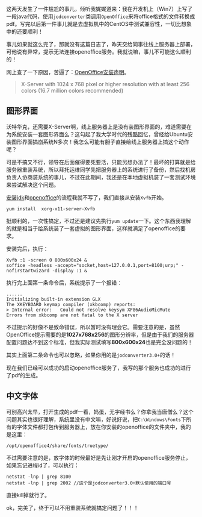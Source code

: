 这两天发生了一件尴尬的事儿，倾听我娓娓道来：我在开发机上（Win7）上写了一段java代码，使用`jodconverter`类调用`OpenOffice`来将office格式的文件转换成pdf。写完以后第一件事儿就是去虚拟机中的CentOS中测试兼容性，一切比想象中的还要顺利！

事儿如果就这么完了，那就没有这篇日志了，昨天交给同事往线上服务器上部署，可他说有异常，提示无法连接openoffice服务。我就说嘛，事儿不可能这么顺利的！

网上查了一下原因，苦逼了：[OpenOffice安装声明](http://www.openoffice.org/dev_docs/source/sys_reqs_aoo41.html)。

> X-Server with 1024 x 768 pixel or higher resolution with at least 256 colors (16.7 million colors recommended)

图形界面
---

沃特华克，还需要X-Server啊，线上服务器上是没有装图形界面的，难道需要在为系统安装一套图形界面么？这勾起了我大学时代的残酷回忆，曾经给Ubuntu安装图形界面搞崩系统N多次！我怎么可能有胆子直接给线上服务器上搞这个动作呢？

可是不搞又不行，领导在后面催得要死要活，只能另想办法了！最坏的打算就是给服务器重装系统，所以拜托运维同学先把服务器上的系统进行了备份，然后找机房负责人协商装系统的事儿，不过在此期间，我还是在本地虚拟机装了一套测试环境来尝试解决这个问题。

[安装jdk](http://hermosa-young.iteye.com/blog/1798026)和[openoffice](http://www.if-not-true-then-false.com/2010/install-openoffice-org-on-fedora-centos-red-hat-rhel/)的流程我就不写了，我们直接从安装`Xvfb`开始。

	yum install  xorg-x11-server-Xvfb

挺顺利的，一次性搞定，不过还是建议先执行`yum update`一下。这个东西我理解的就是相当于给系统装了一套虚拟的图形界面，这样就满足了openoffice的要求。

安装完后，执行：

	Xvfb :1 -screen 0 800x600x24 &
	soffice -headless -accept="socket,host=127.0.0.1,port=8100;urp;" -nofirstartwizard -display :1 &

执行完上面第一条命令后，系统提示了一个报错：

	......
	Initializing built-in extension GLX
	The XKEYBOARD keymap compiler (xkbcomp) reports:
	> Internal error:   Could not resolve keysym XF86AudioMicMute
	Errors from xkbcomp are not fatal to the X server

不过提示的好像不是致命错误，所以暂时没有理会它。需要注意的是，虽然OpenOffice提示需要的是**1027x768x256**的图形分辨率，但是由于我们的服务器配置问题达不到这个标准，但我实际测试填写**800x600x24**也是完全没问题的！

其实上面第二条命令也可以忽略，如果你用的是`jodconverter3.0+`的话！

现在我们已经可以成功的启动openoffice服务了，我写的那个服务也成功的进行了pdf的生成。

中文字体
---

可别高兴太早，打开生成的pdf一看，妈蛋，无字经书么？你拿我当唐僧么？这个问题其实也很好理解，系统里没有中文嘛，好说好说，把`C:\Windows\Fonts`下所有的字体文件都打包传到服务器上，放在你安装的openoffice的文件夹中，我的是这里：

	/opt/openoffice4/share/fonts/truetype/

不过需要注意的是，放字体的时候最好是先让刚才开启的openoffice服务停止，如果忘记进程id了，可以执行：

	netstat -lnp | grep 8100
	netstat -lnp | grep 2002 //这个是jodconverter3.0+默认使用的端口号

直接kill掉就行了。


ok，完美了，终于可以不用重装系统就搞定问题了！！！

	
	